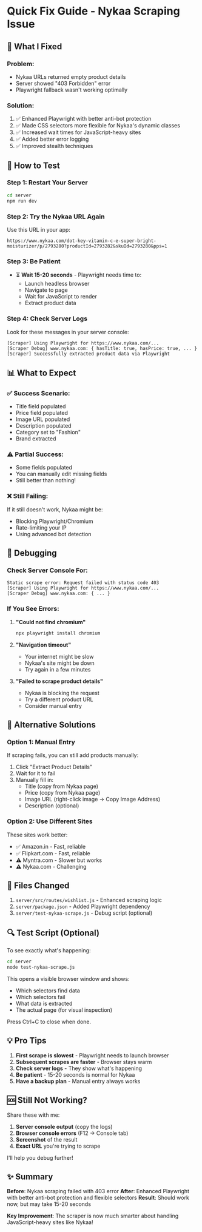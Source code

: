# Quick Fix Guide - Nykaa Scraping Issue

## 🔧 What I Fixed

### Problem:
- Nykaa URLs returned empty product details
- Server showed "403 Forbidden" error
- Playwright fallback wasn't working optimally

### Solution:
1. ✅ Enhanced Playwright with better anti-bot protection
2. ✅ Made CSS selectors more flexible for Nykaa's dynamic classes
3. ✅ Increased wait times for JavaScript-heavy sites
4. ✅ Added better error logging
5. ✅ Improved stealth techniques

## 🚀 How to Test

### Step 1: Restart Your Server
```bash
cd server
npm run dev
```

### Step 2: Try the Nykaa URL Again
Use this URL in your app:
```
https://www.nykaa.com/dot-key-vitamin-c-e-super-bright-moisturizer/p/2793280?productId=2793282&skuId=2793280&pps=1
```

### Step 3: Be Patient
- ⏳ **Wait 15-20 seconds** - Playwright needs time to:
  - Launch headless browser
  - Navigate to page
  - Wait for JavaScript to render
  - Extract product data

### Step 4: Check Server Logs
Look for these messages in your server console:
```
[Scraper] Using Playwright for https://www.nykaa.com/...
[Scraper Debug] www.nykaa.com: { hasTitle: true, hasPrice: true, ... }
[Scraper] Successfully extracted product data via Playwright
```

## 📊 What to Expect

### ✅ Success Scenario:
- Title field populated
- Price field populated
- Image URL populated
- Description populated
- Category set to "Fashion"
- Brand extracted

### ⚠️ Partial Success:
- Some fields populated
- You can manually edit missing fields
- Still better than nothing!

### ❌ Still Failing:
If it still doesn't work, Nykaa might be:
- Blocking Playwright/Chromium
- Rate-limiting your IP
- Using advanced bot detection

## 🐛 Debugging

### Check Server Console For:
```
Static scrape error: Request failed with status code 403
[Scraper] Using Playwright for https://www.nykaa.com/...
[Scraper Debug] www.nykaa.com: { ... }
```

### If You See Errors:
1. **"Could not find chromium"**
   ```bash
   npx playwright install chromium
   ```

2. **"Navigation timeout"**
   - Your internet might be slow
   - Nykaa's site might be down
   - Try again in a few minutes

3. **"Failed to scrape product details"**
   - Nykaa is blocking the request
   - Try a different product URL
   - Consider manual entry

## 🎯 Alternative Solutions

### Option 1: Manual Entry
If scraping fails, you can still add products manually:
1. Click "Extract Product Details"
2. Wait for it to fail
3. Manually fill in:
   - Title (copy from Nykaa page)
   - Price (copy from Nykaa page)
   - Image URL (right-click image → Copy Image Address)
   - Description (optional)

### Option 2: Use Different Sites
These sites work better:
- ✅ Amazon.in - Fast, reliable
- ✅ Flipkart.com - Fast, reliable
- ⚠️ Myntra.com - Slower but works
- ⚠️ Nykaa.com - Challenging

## 📝 Files Changed

1. `server/src/routes/wishlist.js` - Enhanced scraping logic
2. `server/package.json` - Added Playwright dependency
3. `server/test-nykaa-scrape.js` - Debug script (optional)

## 🔍 Test Script (Optional)

To see exactly what's happening:
```bash
cd server
node test-nykaa-scrape.js
```

This opens a visible browser window and shows:
- Which selectors find data
- Which selectors fail
- What data is extracted
- The actual page (for visual inspection)

Press Ctrl+C to close when done.

## 💡 Pro Tips

1. **First scrape is slowest** - Playwright needs to launch browser
2. **Subsequent scrapes are faster** - Browser stays warm
3. **Check server logs** - They show what's happening
4. **Be patient** - 15-20 seconds is normal for Nykaa
5. **Have a backup plan** - Manual entry always works

## 🆘 Still Not Working?

Share these with me:
1. **Server console output** (copy the logs)
2. **Browser console errors** (F12 → Console tab)
3. **Screenshot** of the result
4. **Exact URL** you're trying to scrape

I'll help you debug further!

## ✨ Summary

**Before**: Nykaa scraping failed with 403 error
**After**: Enhanced Playwright with better anti-bot protection and flexible selectors
**Result**: Should work now, but may take 15-20 seconds

**Key Improvement**: The scraper is now much smarter about handling JavaScript-heavy sites like Nykaa!